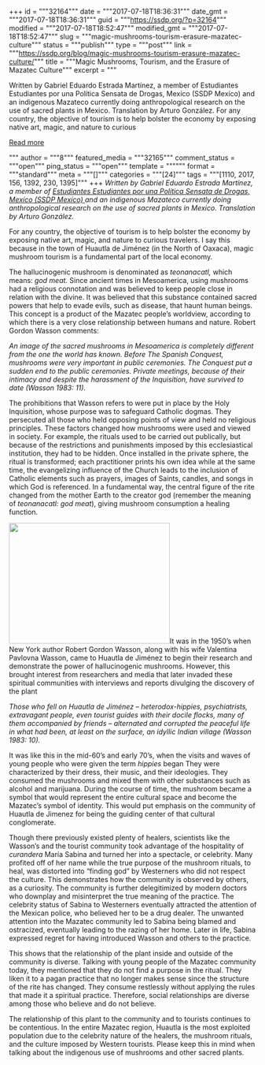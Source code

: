 +++
id = """32164"""
date = """2017-07-18T18:36:31"""
date_gmt = """2017-07-18T18:36:31"""
guid = """https://ssdp.org/?p=32164"""
modified = """2017-07-18T18:52:47"""
modified_gmt = """2017-07-18T18:52:47"""
slug = """magic-mushrooms-tourism-erasure-mazatec-culture"""
status = """publish"""
type = """post"""
link = """https://ssdp.org/blog/magic-mushrooms-tourism-erasure-mazatec-culture/"""
title = """Magic Mushrooms, Tourism, and the Erasure of Mazatec Culture"""
excerpt = """<p>Written by Gabriel Eduardo Estrada Martínez, a member of Estudiantes Estudiantes por una Política Sensata de Drogas, Mexíco (SSDP Mexíco) and an indigenous Mazateco currently doing anthropological research on the use of sacred plants in Mexico. Translation by Arturo González. For any country, the objective of tourism is to help bolster the economy by exposing native art, magic, and nature to curious</p>
<div class="h10"></div>
<p><a class="more-link2 flat" href="https://ssdp.org/blog/magic-mushrooms-tourism-erasure-mazatec-culture/">Read more</a></p>
"""
author = """8"""
featured_media = """32165"""
comment_status = """open"""
ping_status = """open"""
template = """"""
format = """standard"""
meta = """[]"""
categories = """[24]"""
tags = """[1110, 2017, 156, 1392, 230, 1395]"""
+++
<em>Written by <span style="font-weight: 400;">Gabriel Eduardo Estrada Martínez, a member of <a href="http://epsd.org.mx/">Estudiantes Estudiantes por una Política Sensata de Drogas, Mexíco (SSDP Mexíco) </a>and an indigenous Mazateco currently doing anthropological research on the use of sacred plants in Mexico. Translation by Arturo González.</span></em>

<span style="font-weight: 400;">For any country, the objective of tourism is to help bolster the economy by exposing native art, magic, and nature to curious travelers. I say this because in the town of Huautla de Jiménez (in the North of Oaxaca), magic mushroom tourism is a fundamental part of the local economy.</span>

<span style="font-weight: 400;">The hallucinogenic mushroom is denominated as </span><i><span style="font-weight: 400;">teonanacatl, </span></i><span style="font-weight: 400;">which means: </span><i><span style="font-weight: 400;">god meat. </span></i><span style="font-weight: 400;">Since ancient times in Mesoamerica, using mushrooms had a religious connotation and was believed to keep people close in relation with the divine. It was believed that this substance contained sacred powers that help to evade evils, such as disease, that haunt human beings. This concept is a product of the Mazatec people’s worldview, according to which there is a very close relationship between humans and nature. Robert Gordon Wasson comments:</span>

<em><span style="font-weight: 400;">An image of the sacred mushrooms in Mesoamerica is completely different from the one the world has known. Before The Spanish Conquest, mushrooms were very important in public ceremonies. The Conquest put a sudden end to the public ceremonies. Private meetings, because of their intimacy and despite the harassment of the Inquisition, have survived to date (Wasson 1983: 11).</span></em>

<span style="font-weight: 400;">The prohibitions that Wasson refers to were put in place by the Holy Inquisition, whose purpose was to safeguard Catholic dogmas. They persecuted all those who held opposing points of view and held no religious principles. These factors changed how mushrooms were used and viewed in society. For example, the rituals used to be carried out publically, but because of the restrictions and punishments imposed by this ecclesiastical institution, they had to be hidden. Once installed in the private sphere, the ritual is transformed; each practitioner prints his own idea while at the same time, the evangelizing influence of the Church leads to the inclusion of Catholic elements such as prayers, images of Saints, candles, and songs in which God is referenced. In a fundamental way, the central figure of the rite changed from the mother Earth to the creator god (remember the meaning of </span><i><span style="font-weight: 400;">teonanacatl: god meat</span></i><span style="font-weight: 400;">), giving mushroom consumption a healing function. </span>

<span style="font-weight: 400;"><img class=" wp-image-32167 alignleft" src="https://ssdp.org/wp-content/uploads/2017/07/10434314_752565774764829_1239206922486110070_n.jpg" alt="" width="327" height="245" srcset="https://ssdp.org/wp-content/uploads/2017/07/10434314_752565774764829_1239206922486110070_n.jpg 960w, https://ssdp.org/wp-content/uploads/2017/07/10434314_752565774764829_1239206922486110070_n-768x576.jpg 768w" sizes="(max-width: 327px) 100vw, 327px" />It was in the 1950’s when New York author Robert Gordon Wasson, along with his wife Valentina Pavlovna Wasson, came to Huautla de Jiménez to begin their research and demonstrate the power of hallucinogenic mushrooms. However, this brought interest from researchers and media that later invaded these spiritual communities with interviews and reports divulging the discovery of the plant</span>

<em><span style="font-weight: 400;">Those who fell on Huautla de Jiménez – heterodox-hippies, psychiatrists, extravagant people, even tourist guides with their docile flocks, many of them accompanied by friends &#8211; alternated and corrupted the peaceful life in what had been, at least on the surface, an idyllic Indian village (Wasson 1983: 10).</span></em>

<span style="font-weight: 400;">It was like this in the mid-60&#8217;s and early 70&#8217;s, when the visits and waves of young people who were given the term </span><i><span style="font-weight: 400;">hippies</span></i><span style="font-weight: 400;"> began They were characterized by their dress, their music, and their ideologies. They consumed the mushrooms and mixed them with other substances such as alcohol and marijuana. During the course of time, the mushroom became a symbol that would represent the entire cultural space and become the Mazatec’s symbol of identity. This would put emphasis on the community of Huautla de Jimenez for being the guiding center of that cultural conglomerate.</span>

<span style="font-weight: 400;">Though there previously existed plenty of healers, scientists like the Wasson’s and the tourist community took advantage of the hospitality of </span><i><span style="font-weight: 400;">curandera</span></i><span style="font-weight: 400;"> María Sabina and turned her into a spectacle, or celebrity. Many profited off of her name while the true purpose of the mushroom rituals, to heal, was distorted into “finding god” by Westerners who did not respect the culture. This demonstrates how the community is observed by others, as a curiosity. The community is further delegitimized by modern doctors who downplay and misinterpret the true meaning of the practice. The celebrity status of Sabina to Westerners eventually attracted the attention of the Mexican police, who believed her to be a drug dealer. The unwanted attention into the Mazatec community led to Sabina being blamed and ostracized, eventually leading to the razing of her home. Later in life, Sabina expressed regret for having introduced Wasson and others to the practice. </span>

<span style="font-weight: 400;">This shows that the relationship of the plant inside and outside of the community is diverse. Talking with young people of the Mazatec community today, they mentioned that they do not find a purpose in the ritual. They liken it to a pagan practice that no longer makes sense since the structure of the rite has changed. They consume restlessly without applying the rules that made it a spiritual practice. Therefore, social relationships are diverse among those who believe and do not believe.</span>

The relationship of this plant to the community and to tourists continues to be contentious. In the entire Mazatec region, Huautla is the most exploited population due to the celebrity nature of the healers, the mushroom rituals, and the culture imposed by Western tourists. Please keep this in mind when talking about the indigenous use of mushrooms and other sacred plants.

&nbsp;
